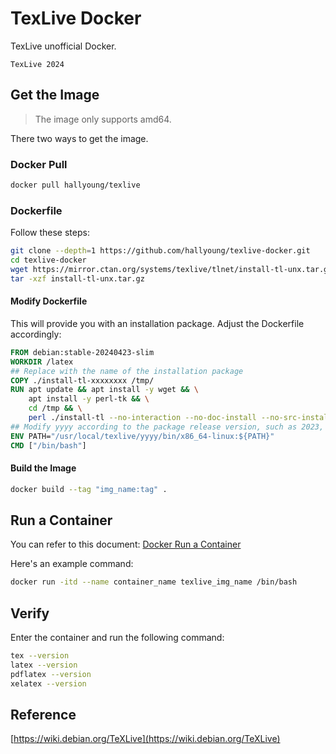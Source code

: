 # TexLive Docker
TexLive unofficial Docker.

```
TexLive 2024
```

## Get the Image

>The image only supports amd64.

There two ways to get the image.

### Docker Pull
```bash
docker pull hallyoung/texlive
```

### Dockerfile
Follow these steps:
```bash
git clone --depth=1 https://github.com/hallyoung/texlive-docker.git
cd texlive-docker
wget https://mirror.ctan.org/systems/texlive/tlnet/install-tl-unx.tar.gz
tar -xzf install-tl-unx.tar.gz
```
#### Modify Dockerfile

This will provide you with an installation package. Adjust the Dockerfile accordingly:

```Dockerfile
FROM debian:stable-20240423-slim
WORKDIR /latex
## Replace with the name of the installation package
COPY ./install-tl-xxxxxxxx /tmp/
RUN apt update && apt install -y wget && \
    apt install -y perl-tk && \
    cd /tmp && \
    perl ./install-tl --no-interaction --no-doc-install --no-src-install
## Modify yyyy according to the package release version, such as 2023, 2024,...
ENV PATH="/usr/local/texlive/yyyy/bin/x86_64-linux:${PATH}"
CMD ["/bin/bash"]
```

#### Build the Image
```bash
docker build --tag "img_name:tag" .
```

## Run a Container 
You can refer to this document: [Docker Run a Container](https://docs.docker.com/guides/walkthroughs/run-a-container/)

Here's an example command:
```bash
docker run -itd --name container_name texlive_img_name /bin/bash
```

## Verify
Enter the container and run the following command:
```bash
tex --version
latex --version
pdflatex --version
xelatex --version
```
## Reference
[https://wiki.debian.org/TeXLive](https://wiki.debian.org/TeXLive)
